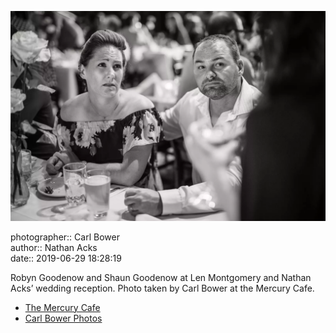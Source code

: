 ![Robyn and Shaun Goodenow at Len Montgomery and Nathan Acks’ wedding reception](assets/2019-06-29-set-3-the-reception-41.webp)

photographer:: Carl Bower  
author:: Nathan Acks  
date:: 2019-06-29 18:28:19

Robyn Goodenow and Shaun Goodenow at Len Montgomery and Nathan Acks’ wedding reception. Photo taken by Carl Bower at the Mercury Cafe.

* [The Mercury Cafe](http://mercurycafe.com)
* [Carl Bower Photos](https://carlbowerphotos.com)
